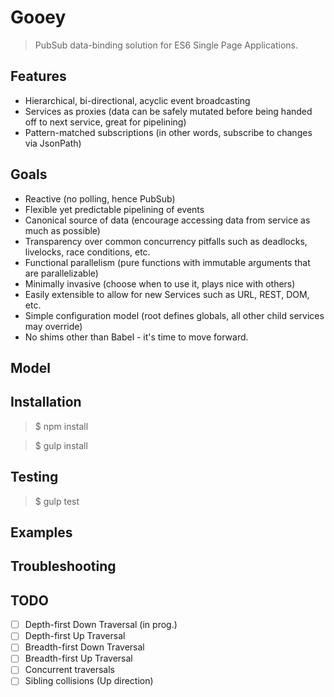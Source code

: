 # Gooey

> PubSub data-binding solution for ES6 Single Page Applications.

## Features

* Hierarchical, bi-directional, acyclic event broadcasting
* Services as proxies (data can be safely mutated before being handed off to next service, great for pipelining)
* Pattern-matched subscriptions (in other words, subscribe to changes via JsonPath)

## Goals

* Reactive (no polling, hence PubSub)
* Flexible yet predictable pipelining of events
* Canonical source of data (encourage accessing data from service as much as possible)
* Transparency over common concurrency pitfalls such as deadlocks, livelocks, race conditions, etc.
* Functional parallelism (pure functions with immutable arguments that are parallelizable)
* Minimally invasive (choose when to use it, plays nice with others)
* Easily extensible to allow for new Services such as URL, REST, DOM, etc.
* Simple configuration model (root defines globals, all other child services may override)
* No shims other than Babel - it's time to move forward.

## Model



## Installation

> $ npm install

> $ gulp install

## Testing

> $ gulp test

## Examples

## Troubleshooting

## TODO

- [ ] Depth-first Down Traversal (in prog.)
- [ ] Depth-first Up Traversal
- [ ] Breadth-first Down Traversal
- [ ] Breadth-first Up Traversal
- [ ] Concurrent traversals
- [ ] Sibling collisions (Up direction)